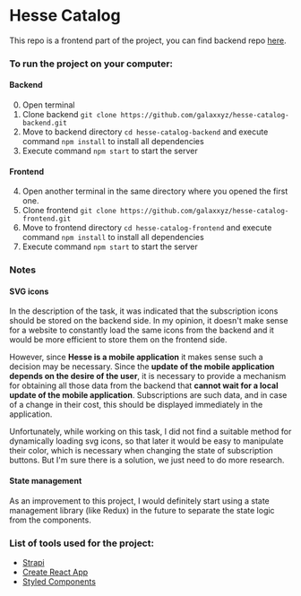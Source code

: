 # Hesse Catalog

This repo is a frontend part of the project, you can find backend repo [here](https://github.com/galaxxyz/hesse-catalog-backend).

### To run the project on your computer:

#### Backend

0. Open terminal
1. Clone backend `git clone https://github.com/galaxxyz/hesse-catalog-backend.git `
2. Move to backend directory `cd hesse-catalog-backend` and execute command `npm install` to install all dependencies
3. Execute command `npm start` to start the server

#### Frontend

4. Open another terminal in the same directory where you opened the first one.
5. Clone frontend `git clone https://github.com/galaxxyz/hesse-catalog-frontend.git `
6. Move to frontend directory `cd hesse-catalog-frontend` and execute command `npm install` to install all dependencies
7. Execute command `npm start` to start the server

### Notes

#### SVG icons

In the description of the task, it was indicated that the subscription icons should be stored on the backend side. In my opinion, it doesn't make sense for a website to constantly load the same icons from the backend and it would be more efficient to store them on the frontend side.

However, since **Hesse is a mobile application** it makes sense such a decision may be necessary. Since the **update of the mobile application depends on the desire of the user**, it is necessary to provide a mechanism for obtaining all those data from the backend that **cannot wait for a local update of the mobile application**. Subscriptions are such data, and in case of a change in their cost, this should be displayed immediately in the application.

Unfortunately, while working on this task, I did not find a suitable method for dynamically loading svg icons, so that later it would be easy to manipulate their color, which is necessary when changing the state of subscription buttons. But I'm sure there is a solution, we just need to do more research.

#### State management

As an improvement to this project, I would definitely start using a state management library (like Redux) in the future to separate the state logic from the components.

### List of tools used for the project:

- [Strapi](https://strapi.io/)
- [Create React App](https://create-react-app.dev/)
- [Styled Components](https://www.styled-components.com)
